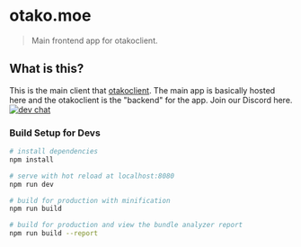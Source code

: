 # otako.moe

> Main frontend app for otakoclient.

## What is this?
This is the main client that [otakoclient](https://github.com/KibiiTV/otakoclient).
The main app is basically hosted here and the otakoclient is the "backend" for the app. Join our Discord here. [![dev chat](https://discordapp.com/api/guilds/380173469322575874/widget.png?style=banner2)](https://discord.gg/8g2D7Dv)

### Build Setup for Devs

``` bash
# install dependencies
npm install

# serve with hot reload at localhost:8080
npm run dev

# build for production with minification
npm run build

# build for production and view the bundle analyzer report
npm run build --report
```
